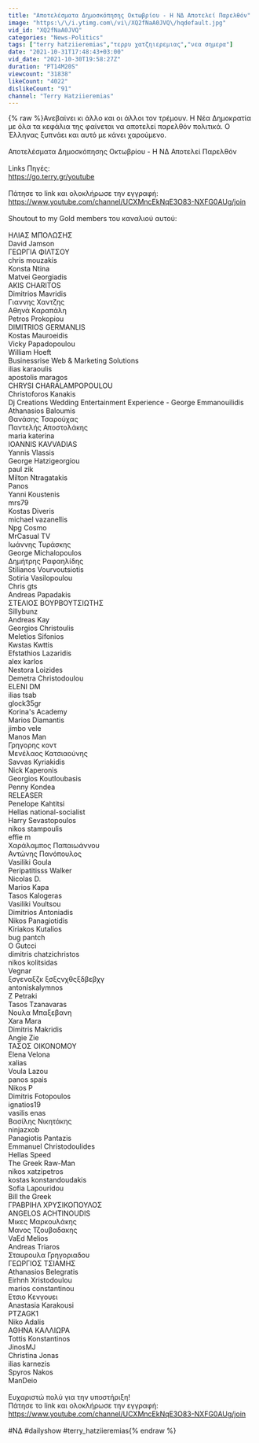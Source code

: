 ```yaml
---
title: "Αποτελέσματα Δημοσκόπησης Οκτωβρίου - Η ΝΔ Αποτελεί Παρελθόν"
image: "https:\/\/i.ytimg.com\/vi\/XQ2fNaA0JVQ\/hqdefault.jpg"
vid_id: "XQ2fNaA0JVQ"
categories: "News-Politics"
tags: ["terry hatziieremias","τερρυ χατζηιερεμιας","νεα σημερα"]
date: "2021-10-31T17:48:43+03:00"
vid_date: "2021-10-30T19:58:27Z"
duration: "PT14M20S"
viewcount: "31838"
likeCount: "4022"
dislikeCount: "91"
channel: "Terry Hatziieremias"
---
```

{% raw %}Ανεβαίνει κι άλλο και οι άλλοι τον τρέμουν. Η Νέα Δημοκρατία με όλα τα κεφάλια της φαίνεται να αποτελεί παρελθόν πολιτικά. Ο Έλληνας ξυπνάει και αυτό με κάνει χαρούμενο.<br /><br />Αποτελέσματα Δημοσκόπησης Οκτωβρίου - Η ΝΔ Αποτελεί Παρελθόν<br /><br />Links Πηγές:<br /><a rel="nofollow" target="blank" href="https://go.terry.gr/youtube">https://go.terry.gr/youtube</a><br /><br />Πάτησε το link και ολοκλήρωσε την εγγραφή: <a rel="nofollow" target="blank" href="https://www.youtube.com/channel/UCXMncEkNqE3O83-NXFG0AUg/join">https://www.youtube.com/channel/UCXMncEkNqE3O83-NXFG0AUg/join</a><br /><br />Shoutout to my Gold members του καναλιού αυτού:<br /><br />HΛΙΑΣ ΜΠΟΛΩΣΗΣ<br />David Jamson<br />ΓΕΩΡΓΙΑ ΦΙΛΤΣΟΥ<br />chris mouzakis<br />Konsta Ntina<br />Matvei Georgiadis<br />AKIS CHARITOS<br />Dimitrios Mavridis<br />Γιαννης Χαντζης<br />Αθηνά Καραπάλη<br />Petros Prokopiou<br />DIMITRIOS GERMANLIS<br />Kostas Mauroeidis<br />Vicky Papadopoulou<br />William Hoeft<br />Businessrise Web &amp; Marketing Solutions<br />ilias karaoulis<br />apostolis maragos<br />CHRYSI CHARALAMPOPOULOU<br />Christoforos Kanakis<br />Dj Creations Wedding Entertainment Experience  -  George Emmanouilidis<br />Athanasios Baloumis<br />Θανάσης Τσαρούχας<br />Παντελής Αποστολάκης<br />maria katerina<br />IOANNIS KAVVADIAS<br />Yannis Vlassis<br />George Hatzigeorgiou<br />paul zik<br />Milton Ntragatakis<br />Panos<br />Yanni Koustenis<br />mrs79<br />Kostas Diveris<br />michael vazanellis<br />Npg Cosmo<br />MrCasual TV<br />Ιωάννης Τυράσκης<br />George Michalopoulos<br />Δημήτρης Ραφαηλίδης<br />Stilianos Vourvoutsiotis<br />Sotiria Vasilopoulou<br />Chris gts<br />Andreas Papadakis<br />ΣΤΕΛΙΟΣ ΒΟΥΡΒΟΥΤΣΙΩΤΗΣ<br />Sillybunz<br />Andreas Kay<br />Georgios Christoulis<br />Meletios Sifonios<br />Kwstas Kwttis<br />Efstathios Lazaridis<br />alex karlos<br />Nestora Loizides<br />Demetra Christodoulou<br />ELENI DM<br />ilias tsab<br />glock35gr<br />Korina's Academy<br />Marios Diamantis<br />jimbo vele<br />Manos Man<br />Γρηγορης κοντ<br />Μενέλαος Κατσιαούνης<br />Savvas Kyriakidis<br />Nick Kaperonis<br />Georgios Koutloubasis<br />Penny Kondea<br />RELEASER<br />Penelope Kahtitsi<br />Hellas national-socialist<br />Harry Sevastopoulos<br />nikos stampoulis<br />effie m<br />Χαράλαμπος Παπαιωάννου<br />Αντώνης Πανόπουλος<br />Vasiliki Goula<br />Peripatitisss Walker<br />Nicolas D.<br />Marios Kapa<br />Tasos Kalogeras<br />Vasiliki Voultsou<br />Dimitrios Antoniadis<br />Nikos Panagiotidis<br />Kiriakos Kutalios <br />bug pantch<br />O Gutcci<br />dimitris chatzichristos<br />nikos kolitsidas<br />Vegnar<br />ξσγεναξζκ ξσξςνχθςξδβεβχγ<br />antoniskalymnos<br />Z Petraki<br />Tasos Tzanavaras<br />Νουλα Μπαξεβανη<br />Xara Mara<br />Dimitris Makridis<br />Angie Zie<br />ΤΑΣΟΣ ΟΙΚΟΝΟΜΟΥ<br />Elena Velona<br />xalias<br />Voula Lazou<br />panos spais<br />Nikos P<br />Dimitris Fotopoulos<br />ignatios19<br />vasilis enas<br />Βασίλης Νικητάκης<br />ninjazxob<br />Panagiotis Pantazis<br />Emmanuel Christodoulides<br />Hellas Speed<br />The Greek Raw-Man<br />nikos xatzipetros<br />kostas konstandoudakis<br />Sofia Lapouridou<br />Bill the Greek<br />ΓΡΑΒΡΙΗΛ ΧΡΥΣΙΚΟΠΟΥΛΟΣ<br />ANGELOS ACHTINOUDIS<br />Μικες Μαρκουλάκης<br />Μανος Τζουβαδακης<br />VaEd Melios<br />Andreas Triaros<br />Σταυρουλα Γρηγοριαδου<br />ΓΕΩΡΓΙΟΣ ΤΣΙΑΜΗΣ<br />Athanasios Belegratis<br />Eirhnh Xristodoulou<br />marios constantinou<br />Ετσιο Κενγουει<br />Anastasia Karakousi<br />PTZAGK1<br />Niko Adalis<br />ΑΘΗΝΑ ΚΑΛΛΙΩΡΑ<br />Tottis Konstantinos<br />JinosMJ<br />Christina Jonas<br />ilias karnezis<br />Spyros Nakos<br />ManDeio<br /><br />Ευχαριστώ πολύ για την υποστήριξη!<br />Πάτησε το link και ολοκλήρωσε την εγγραφή: <a rel="nofollow" target="blank" href="https://www.youtube.com/channel/UCXMncEkNqE3O83-NXFG0AUg/join">https://www.youtube.com/channel/UCXMncEkNqE3O83-NXFG0AUg/join</a><br /><br />#ΝΔ #dailyshow #terry_hatziieremias{% endraw %}
